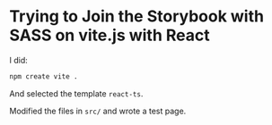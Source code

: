 # Trying to Join the Storybook with SASS on vite.js with React

I did:

```bash
npm create vite .
```

And selected the template `react-ts`.

Modified the files in `src/` and wrote a test page.

